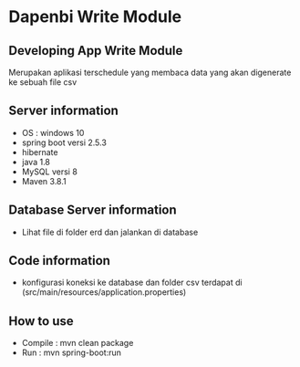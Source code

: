# Dapenbi Write Module

## Developing App Write Module
Merupakan aplikasi terschedule yang membaca data yang akan digenerate ke sebuah file csv

## Server information
- OS : windows 10
- spring boot versi 2.5.3
- hibernate
- java 1.8
- MySQL versi 8
- Maven 3.8.1

## Database Server information
- Lihat file di folder erd dan jalankan di database 

## Code information
- konfigurasi koneksi ke database dan folder csv terdapat di (src/main/resources/application.properties)

## How to use
- Compile : mvn clean package
- Run : mvn spring-boot:run
